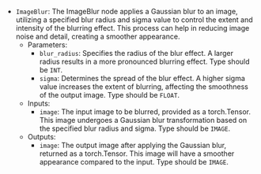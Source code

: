 - `ImageBlur`: The ImageBlur node applies a Gaussian blur to an image, utilizing a specified blur radius and sigma value to control the extent and intensity of the blurring effect. This process can help in reducing image noise and detail, creating a smoother appearance.
    - Parameters:
        - `blur_radius`: Specifies the radius of the blur effect. A larger radius results in a more pronounced blurring effect. Type should be `INT`.
        - `sigma`: Determines the spread of the blur effect. A higher sigma value increases the extent of blurring, affecting the smoothness of the output image. Type should be `FLOAT`.
    - Inputs:
        - `image`: The input image to be blurred, provided as a torch.Tensor. This image undergoes a Gaussian blur transformation based on the specified blur radius and sigma. Type should be `IMAGE`.
    - Outputs:
        - `image`: The output image after applying the Gaussian blur, returned as a torch.Tensor. This image will have a smoother appearance compared to the input. Type should be `IMAGE`.
